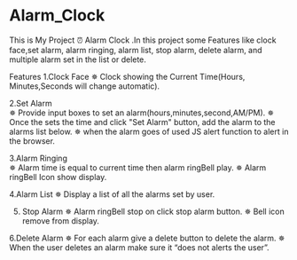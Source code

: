 # Alarm_Clock

 This is My Project  ⏰ Alarm Clock .In this project some Features like clock face,set alarm,
 alarm ringing, alarm list, stop alarm, delete alarm, and  multiple alarm set in the list  or delete.

 Features 
 1.Clock Face 
  ✵ Clock showing the Current Time(Hours, Minutes,Seconds will change automatic).

 2.Set Alarm  
 ✵ Provide input boxes to set an alarm(hours,minutes,second,AM/PM).
 ✵ Once the sets the time and click "Set Alarm" button, add the alarm to the alarms list below.
 ✵ when the alarm goes of used JS alert function to alert in the browser.

 3.Alarm Ringing  
 ✵ Alarm time is equal to current time then alarm ringBell play.
 ✵ Alarm ringBell Icon show display.
 
 4.Alarm List 
 ✵ Display a list of all the alarms set by user.
   
 5. Stop Alarm 
 ✵  Alarm ringBell stop on click stop alarm button.
 ✵  Bell icon remove from display.

 6.Delete Alarm 
 ✵ For each alarm give a delete button to delete the alarm.
 ✵ When the user deletes an alarm make sure it “does not alerts the user”.
